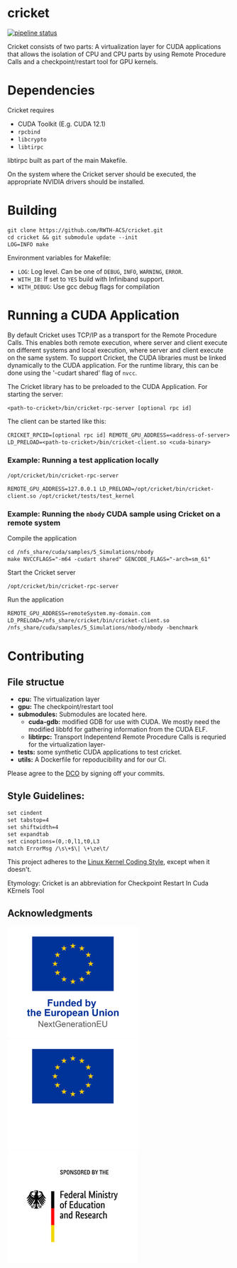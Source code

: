 # cricket

[![pipeline status](https://git.rwth-aachen.de/acs/public/virtualization/cricket-ci/badges/master/pipeline.svg)](https://git.rwth-aachen.de/acs/public/virtualization/cricket-ci/-/commits/master)

Cricket consists of two parts: A virtualization layer for CUDA applications that allows the isolation of CPU and CPU parts by using Remote Procedure Calls and a checkpoint/restart tool for GPU kernels.

# Dependencies
Cricket requires
- CUDA Toolkit (E.g. CUDA 12.1)
- `rpcbind`
- `libcrypto`
- `libtirpc`

libtirpc built as part of the main Makefile.

On the system where the Cricket server should be executed, the appropriate NVIDIA drivers should be installed.

# Building

```
git clone https://github.com/RWTH-ACS/cricket.git
cd cricket && git submodule update --init
LOG=INFO make
```

Environment variables for Makefile:
- `LOG`: Log level. Can be one of `DEBUG`, `INFO`, `WARNING`, `ERROR`.
- `WITH_IB`: If set to `YES` build with Infiniband support.
- `WITH_DEBUG`: Use gcc debug flags for compilation

# Running a CUDA Application
By default Cricket uses TCP/IP as a transport for the Remote Procedure Calls. This enables both remote execution, where server and client execute on different systems and local execution, where server and client execute on the same system.
To support Cricket, the CUDA libraries must be linked dynamically to the CUDA application. For the runtime library, this can be done using the '-cudart shared' flag of `nvcc`. 

The Cricket library has to be preloaded to the CUDA Application.
For starting the server:
```
<path-to-cricket>/bin/cricket-rpc-server [optional rpc id]
```
The client can be started like this:
```
CRICKET_RPCID=[optional rpc id] REMOTE_GPU_ADDRESS=<address-of-server> LD_PRELOAD=<path-to-cricket>/bin/cricket-client.so <cuda-binary>
```

### Example: Running a test application locally
```
/opt/cricket/bin/cricket-rpc-server
```
```
REMOTE_GPU_ADDRESS=127.0.0.1 LD_PRELOAD=/opt/cricket/bin/cricket-client.so /opt/cricket/tests/test_kernel
```

### Example: Running the `nbody` CUDA sample using Cricket on a remote system
Compile the application
```
cd /nfs_share/cuda/samples/5_Simulations/nbody
make NVCCFLAGS="-m64 -cudart shared" GENCODE_FLAGS="-arch=sm_61"
```
Start the Cricket server
```
/opt/cricket/bin/cricket-rpc-server
```
Run the application
```
REMOTE_GPU_ADDRESS=remoteSystem.my-domain.com LD_PRELOAD=/nfs_share/cricket/bin/cricket-client.so /nfs_share/cuda/samples/5_Simulations/nbody/nbody -benchmark
```


# Contributing

## File structue
* **cpu:** The virtualization layer
* **gpu:** The checkpoint/restart tool
* **submodules:** Submodules are located here.
    * **cuda-gdb:** modified GDB for use with CUDA. We mostly need the modified libbfd for gathering information from the CUDA ELF.
    * **libtirpc:** Transport Indepentend Remote Procedure Calls is requried for the virtualization layer-
* **tests:** some synthetic CUDA applications to test cricket.
* **utils:** A Dockerfile for repoducibility and for our CI.

Please agree to the [DCO](DCO.md) by signing off your commits.

## Style Guidelines:
```
set cindent
set tabstop=4
set shiftwidth=4
set expandtab
set cinoptions=(0,:0,l1,t0,L3
match ErrorMsg /\s\+$\| \+\ze\t/
```

This project adheres to the [Linux Kernel Coding Style](https://www.kernel.org/doc/html/v4.10/process/coding-style.html), except when it doesn't.

Etymology: Cricket is an abbreviation for Checkpoint Restart In Cuda KErnels Tool

## Acknowledgments

<p>
    <img src="assets/EN_Funded_by_European_Union_vert_RGB_POS.png#gh-light-mode-only" height="250" alt="Funded by the European Union—NextGenerationEU" />
    <img src="assets/EN_Funded_by_European_Union_vert_RGB_NEG.png#gh-dark-mode-only" height="250" alt="Funded by the European Union—NextGenerationEU" />
    <img src="assets/bmbf_internet_in_farbe_en.jpg" height="250" alt="Sponsored by the Federal Ministry of Education and Research" />
</p>
